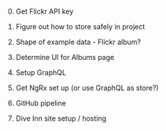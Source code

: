 0. Get Flickr API key
0. Figure out how to store safely in project
0. Shape of example data - Flickr album?
0. Determine UI for Albums page
0. Setup GraphQL
0. Get NgRx set up (or use GraphQL as store?)


0. GitHub pipeline
0. Dive Inn site setup / hosting
